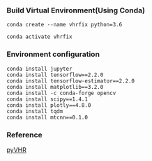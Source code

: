 <h3>Build Virtual Environment(Using Conda) </h3>

```text
conda create --name vhrfix python=3.6

conda activate vhrfix
```


<h3>Environment configuration</h3>

```text
conda install jupyter
conda install tensorflow==2.2.0
conda install tensorflow-estimator==2.2.0
conda install matplotlib==3.2.0
conda install -c conda-forge opencv
conda install scipy==1.4.1 
conda install plotly==4.8.0
conda install tqdm
conda install mtcnn==0.1.0
```

<h3>Reference</h3>
<a href='https://github.com/phuselab/pyVHR'> pyVHR</a>
